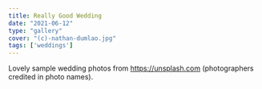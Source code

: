 ```yaml
---
title: Really Good Wedding
date: "2021-06-12"
type: "gallery"
cover: "(c)-nathan-dumlao.jpg"
tags: ['weddings']
---
```


Lovely sample wedding photos from https://unsplash.com (photographers credited in photo names).